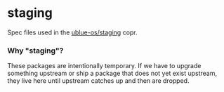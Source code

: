 # staging
Spec files used in the [ublue-os/staging](https://copr.fedorainfracloud.org/coprs/ublue-os/staging/) copr.

### Why "staging"?
These packages are intentionally temporary. If we have to upgrade something upstream or ship a package that does not yet exist upstream, they live here until upstream catches up and then are dropped.
